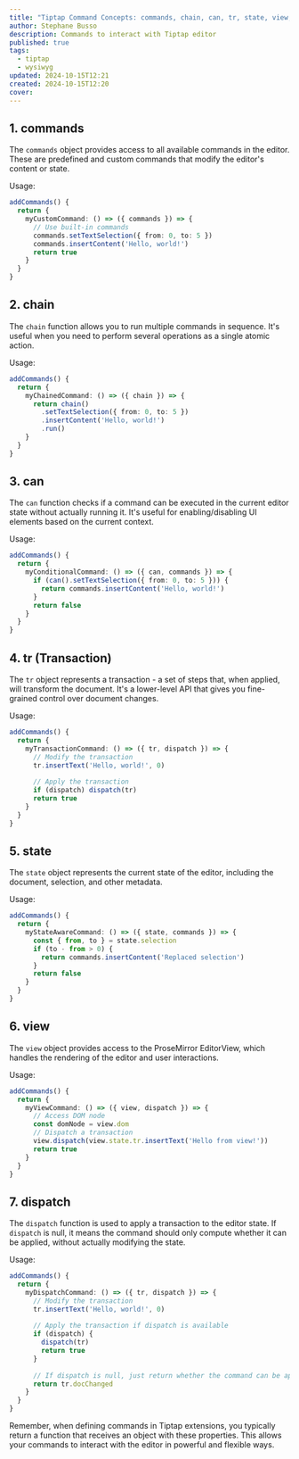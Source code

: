 ```yaml
---
title: "Tiptap Command Concepts: commands, chain, can, tr, state, view, dispatch"
author: Stephane Busso
description: Commands to interact with Tiptap editor
published: true
tags:
  - tiptap
  - wysiwyg
updated: 2024-10-15T12:21
created: 2024-10-15T12:20
cover: 
---
```

## 1. commands

The `commands` object provides access to all available commands in the editor. These are predefined and custom commands that modify the editor's content or state.

Usage:
```typescript
addCommands() {
  return {
    myCustomCommand: () => ({ commands }) => {
      // Use built-in commands
      commands.setTextSelection({ from: 0, to: 5 })
      commands.insertContent('Hello, world!')
      return true
    }
  }
}
```

## 2. chain

The `chain` function allows you to run multiple commands in sequence. It's useful when you need to perform several operations as a single atomic action.

Usage:
```typescript
addCommands() {
  return {
    myChainedCommand: () => ({ chain }) => {
      return chain()
        .setTextSelection({ from: 0, to: 5 })
        .insertContent('Hello, world!')
        .run()
    }
  }
}
```

## 3. can

The `can` function checks if a command can be executed in the current editor state without actually running it. It's useful for enabling/disabling UI elements based on the current context.

Usage:
```typescript
addCommands() {
  return {
    myConditionalCommand: () => ({ can, commands }) => {
      if (can().setTextSelection({ from: 0, to: 5 })) {
        return commands.insertContent('Hello, world!')
      }
      return false
    }
  }
}
```

## 4. tr (Transaction)

The `tr` object represents a transaction - a set of steps that, when applied, will transform the document. It's a lower-level API that gives you fine-grained control over document changes.

Usage:
```typescript
addCommands() {
  return {
    myTransactionCommand: () => ({ tr, dispatch }) => {
      // Modify the transaction
      tr.insertText('Hello, world!', 0)
      
      // Apply the transaction
      if (dispatch) dispatch(tr)
      return true
    }
  }
}
```

## 5. state

The `state` object represents the current state of the editor, including the document, selection, and other metadata.

Usage:
```typescript
addCommands() {
  return {
    myStateAwareCommand: () => ({ state, commands }) => {
      const { from, to } = state.selection
      if (to - from > 0) {
        return commands.insertContent('Replaced selection')
      }
      return false
    }
  }
}
```

## 6. view

The `view` object provides access to the ProseMirror EditorView, which handles the rendering of the editor and user interactions.

Usage:
```typescript
addCommands() {
  return {
    myViewCommand: () => ({ view, dispatch }) => {
      // Access DOM node
      const domNode = view.dom
      // Dispatch a transaction
      view.dispatch(view.state.tr.insertText('Hello from view!'))
      return true
    }
  }
}
```

## 7. dispatch

The `dispatch` function is used to apply a transaction to the editor state. If `dispatch` is null, it means the command should only compute whether it can be applied, without actually modifying the state.

Usage:
```typescript
addCommands() {
  return {
    myDispatchCommand: () => ({ tr, dispatch }) => {
      // Modify the transaction
      tr.insertText('Hello, world!', 0)
      
      // Apply the transaction if dispatch is available
      if (dispatch) {
        dispatch(tr)
        return true
      }
      
      // If dispatch is null, just return whether the command can be applied
      return tr.docChanged
    }
  }
}
```

Remember, when defining commands in Tiptap extensions, you typically return a function that receives an object with these properties. This allows your commands to interact with the editor in powerful and flexible ways.